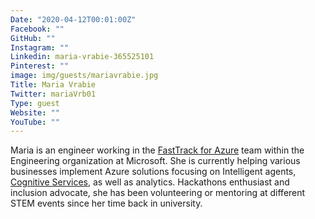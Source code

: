```yaml
---
Date: "2020-04-12T00:01:00Z"
Facebook: ""
GitHub: ""
Instagram: ""
Linkedin: maria-vrabie-365525101
Pinterest: ""
image: img/guests/mariavrabie.jpg
Title: Maria Vrabie
Twitter: mariaVrb01
Type: guest
Website: ""
YouTube: ""
---
```

Maria is an engineer working in the [FastTrack for Azure](https://azure.microsoft.com/en-gb/programs/azure-fasttrack/) team within the Engineering organization at Microsoft. She is currently helping various businesses implement Azure solutions focusing on Intelligent agents, [Cognitive Services](https://docs.microsoft.com/en-gb/azure/cognitive-services/), as well as analytics. Hackathons enthusiast and inclusion advocate, she has been volunteering or mentoring at different STEM events since her time back in university.